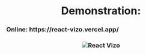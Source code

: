 <h1  align="center">Demonstration:</h1>

<h3> Online: https://react-vizo.vercel.app/ <h3>

<p  align="center">

<img  alt="React Vizo"  src="https://imgbox.com/OAJOApmv" />

</p>
